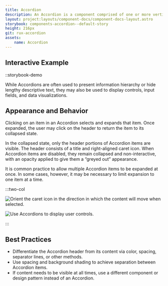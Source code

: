 ```yaml
---
title: Accordion
description: An Accordion is a component comprised of one or more vertically stacked sections or items, which can be expanded and collapsed to hide or reveal content.
layout: project:layouts/component-docs/component-docs-layout.astro
storybook: components-accordion--default-story
height: 216px
git: rux-accordion
assets:
    name: Accordion
---
```


## Interactive Example

::storybook-demo

<!-- An Accordion is a component comprised of one or more vertically stacked sections or items, which can be expanded and collapsed to hide or reveal content. -->

While Accordions are often used to present information hierarchy or hide lengthy descriptive text, they may also be used to display controls, input fields, and data visualizations.

## Appearance and Behavior

Clicking on an item in an Accordion selects and expands that item. Once expanded, the user may click on the header to return the item to its collapsed state.

In the collapsed state, only the header portions of Accordion items are visible. The header consists of a title and right-aligned caret icon. When Accordion items are disabled, they remain collapsed and non-interactive, with an opacity applied to give them a “greyed out” appearance.

It is common practice to allow multiple Accordion items to be expanded at once. In some cases, however, it may be necessary to limit expansion to one item at a time.

:::two-col

![Orient the caret icon in the direction in which the content will move when selected.](/img/components/accordion-2.png "Orient the caret icon in the direction in which the content will move when selected.")

![Use Accordions to display user controls.](/img/components/accordion-4.png "Use Accordions to display user controls.")

:::


## Best Practices

- Differentiate the Accordion header from its content via color, spacing, separator lines, or other methods.
- Use spacing and background shading to achieve separation between Accordion items.
- If content needs to be visible at all times, use a different component or design pattern instead of an Accordion.

